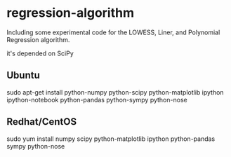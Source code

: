 regression-algorithm
====================
Including some experimental code for the LOWESS, Liner, and Polynomial Regression algorithm. 

it's depended on SciPy

Ubuntu
------
sudo apt-get install python-numpy python-scipy python-matplotlib ipython ipython-notebook python-pandas python-sympy python-nose


Redhat/CentOS
-------------
sudo yum install numpy scipy python-matplotlib ipython python-pandas sympy python-nose

